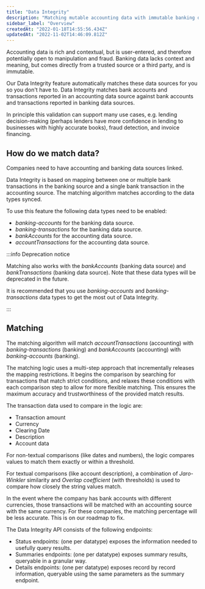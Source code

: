 ```yaml
---
title: "Data Integrity"
description: "Matching mutable accounting data with immutable banking data to increase confidence in financial data"
sidebar_label: "Overview"
createdAt: "2022-01-18T14:55:56.434Z"
updatedAt: "2022-11-02T14:46:09.812Z"
---
```


Accounting data is rich and contextual, but is user-entered, and therefore potentially open to manipulation and fraud. Banking data lacks context and meaning, but comes directly from a trusted source or a third party, and is immutable.

Our Data Integrity feature automatically matches these data sources for you so you don't have to. Data Integrity matches bank accounts and transactions reported in an accounting data source against bank accounts and transactions reported in banking data sources.

In principle this validation can support many use cases, e.g. lending decision-making (perhaps lenders have more confidence in lending to businesses with highly accurate books), fraud detection, and invoice financing.

## How do we match data?

Companies need to have accounting and banking data sources linked.

Data Integrity is based on mapping between one or multiple bank transactions in the banking source and a single bank transaction in the accounting source. The matching algorithm matches according to the data types synced.

To use this feature the following data types need to be enabled:

- _banking-accounts_ for the banking data source.
- _banking-transactions_ for the banking data source.
- _bankAccounts_ for the accounting data source.
- _accountTransactions_ for the accounting data source.

:::info Deprecation notice

Matching also works with the _bankAccounts_ (banking data source) and _bankTransactions_ (banking data source). Note that these data types will be deprecated in the future.

It is recommended that you use _banking-accounts_ and _banking-transactions_ data types to get the most out of Data Integrity.

:::

## Matching

The matching algorithm will match _accountTransactions_ (accounting) with _banking-transactions_ (banking) and _bankAccounts_ (accounting) with _banking-accounts_ (banking).

The matching logic uses a multi-step approach that incrementally releases the mapping restrictions. It begins the comparison by searching for transactions that match strict conditions, and relaxes these conditions with each comparison step to allow for more flexible matching. This ensures the maximum accuracy and trustworthiness of the provided match results.

The transaction data used to compare in the logic are:

- Transaction amount
- Currency
- Clearing Date
- Description
- Account data

For non-textual comparisons (like dates and numbers), the logic compares values to match them exactly or within a threshold.

For textual comparisons (like account description), a combination of _Jaro-Winkler_ similarity and _Overlap coefficient_ (with thresholds) is used to compare how closely the string values match.

In the event where the company has bank accounts with different currencies, those transactions will be matched with an accounting source with the same currency. For these companies, the matching percentage will be less accurate. This is on our roadmap to fix.


The Data Integrity API consists of the following endpoints:

- Status endpoints: (one per datatype) exposes the information needed to usefully query results.
- Summaries endpoints: (one per datatype) exposes summary results, queryable in a granular way.
- Details endpoints: (one per datatype) exposes record by record information, queryable using the same parameters as the summary endpoint.